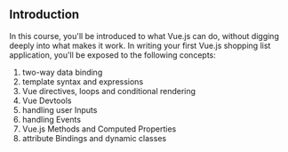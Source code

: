 ## Introduction

In this course, you'll be introduced to what Vue.js can do, without digging deeply into what makes it work.  In writing your first Vue.js shopping list application, you'll be exposed to the following concepts:

1. two-way data binding
1. template syntax and expressions
1. Vue directives, loops and conditional rendering
1. Vue Devtools
1. handling user Inputs
1. handling Events
1. Vue.js Methods and Computed Properties
1. attribute Bindings and dynamic classes